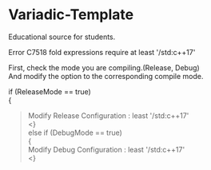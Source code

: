 # Variadic-Template
Educational source for students.

Error C7518 fold expressions require at least '/std:c++17'

First, check the mode you are compiling.(Release, Debug)  
And modify the option to the corresponding compile mode.

if (ReleaseMode == true)  
{  
>  Modify Release Configuration : least '/std:c++17'  
<}  
else if (DebugMode == true)  
{  
>  Modify Debug Configuration : least '/std:c++17'  
<}  
